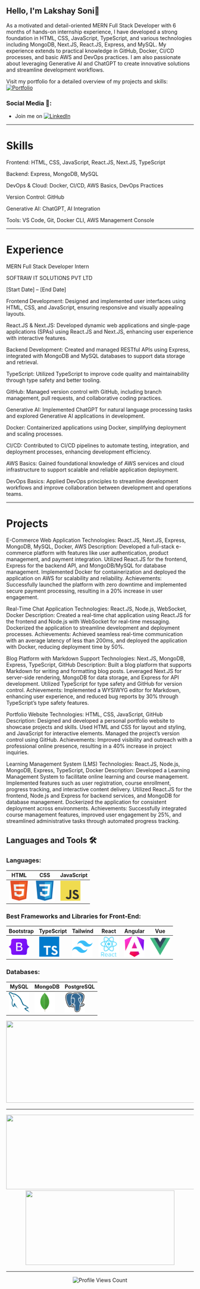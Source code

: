 ## Hello, I'm Lakshay Soni👋

As a motivated and detail-oriented MERN Full Stack Developer with 6 months of hands-on internship experience, I have developed a strong foundation in HTML, CSS, JavaScript, TypeScript, and various technologies including MongoDB, Next.JS, React.JS, Express, and MySQL. My experience extends to practical knowledge in GitHub, Docker, CI/CD processes, and basic AWS and DevOps practices. I am also passionate about leveraging Generative AI and ChatGPT to create innovative solutions and streamline development workflows.


Visit my portfolio for a detailed overview of my projects and skills: [![Portfolio](https://img.shields.io/badge/Portfolio-Visit-brightgreen?style=for-the-badge&logo=github)](https://laksshh.github.io/Profile/)

### Social Media 📡:
- Join me on [![LinkedIn](https://img.shields.io/badge/LinkedIn-Connect-blue?style=for-the-badge&logo=linkedin)](https://www.linkedin.com/in/arpit-suiwal-6729691aa?utm_source=share&utm_campaign=share_via&utm_content=profile&utm_medium=android_app)
---
# Skills
Frontend: HTML, CSS, JavaScript, React.JS, Next.JS, TypeScript

Backend: Express, MongoDB, MySQL

DevOps & Cloud: Docker, CI/CD, AWS Basics, DevOps Practices

Version Control: GitHub

Generative AI: ChatGPT, AI Integration

Tools: VS Code, Git, Docker CLI, AWS Management Console

---

# Experience

MERN Full Stack Developer Intern

SOFTRAW IT SOLUTIONS PVT LTD

[Start Date] – [End Date]

Frontend Development: Designed and implemented user interfaces using HTML, CSS, and JavaScript, ensuring responsive and visually appealing layouts.

React.JS & Next.JS: Developed dynamic web applications and single-page applications (SPAs) using React.JS and Next.JS, enhancing user experience with interactive features.

Backend Development: Created and managed RESTful APIs using Express, integrated with MongoDB and MySQL databases to support data storage and retrieval.

TypeScript: Utilized TypeScript to improve code quality and maintainability through type safety and better tooling.

GitHub: Managed version control with GitHub, including branch management, pull requests, and collaborative coding practices.

Generative AI: Implemented ChatGPT for natural language processing tasks and explored Generative AI applications in development.

Docker: Containerized applications using Docker, simplifying deployment and scaling processes.

CI/CD: Contributed to CI/CD pipelines to automate testing, integration, and deployment processes, enhancing development efficiency.

AWS Basics: Gained foundational knowledge of AWS services and cloud infrastructure to support scalable and reliable application deployment.

DevOps Basics: Applied DevOps principles to streamline development workflows and improve collaboration between development and operations teams.

---

# Projects

E-Commerce Web Application
 Technologies: React.JS, Next.JS, Express, MongoDB, MySQL, Docker, AWS
 Description: Developed a full-stack e-commerce platform with features like user authentication, product management, and payment integration. Utilized React.JS for the frontend, Express for the backend API, and 
 MongoDB/MySQL for database management. Implemented Docker for containerization and deployed the application on AWS for scalability and reliability.
 Achievements: Successfully launched the platform with zero downtime and implemented secure payment processing, resulting in a 20% increase in user engagement.

Real-Time Chat Application
 Technologies: React.JS, Node.js, WebSocket, Docker
 Description: Created a real-time chat application using React.JS for the frontend and Node.js with WebSocket for real-time messaging. Dockerized the application to streamline development and deployment 
 processes.
 Achievements: Achieved seamless real-time communication with an average latency of less than 200ms, and deployed the application with Docker, reducing deployment time by 50%.

Blog Platform with Markdown Support
 Technologies: Next.JS, MongoDB, Express, TypeScript, GitHub
 Description: Built a blog platform that supports Markdown for writing and formatting blog posts. Leveraged Next.JS for server-side rendering, MongoDB for data storage, and Express for API development. Utilized 
 TypeScript for type safety and GitHub for version control.
 Achievements: Implemented a WYSIWYG editor for Markdown, enhancing user experience, and reduced bug reports by 30% through TypeScript’s type safety features.

Portfolio Website
 Technologies: HTML, CSS, JavaScript, GitHub
 Description: Designed and developed a personal portfolio website to showcase projects and skills. Used HTML and CSS for layout and styling, and JavaScript for interactive elements. Managed the project’s version 
 control using GitHub.
 Achievements: Improved visibility and outreach with a professional online presence, resulting in a 40% increase in project inquiries.

Learning Management System (LMS)
 Technologies: React.JS, Node.js, MongoDB, Express, TypeScript, Docker
 Description: Developed a Learning Management System to facilitate online learning and course management. Implemented features such as user registration, course enrollment, progress tracking, and interactive 
 content delivery. Utilized React.JS for the frontend, Node.js and Express for backend services, and MongoDB for database management. Dockerized the application for consistent deployment across environments.
 Achievements: Successfully integrated course management features, improved user engagement by 25%, and streamlined administrative tasks through automated progress tracking.

## Languages and Tools 🛠
### Languages:
| HTML | CSS | JavaScript |
|--------|---|------|
|<img src="https://github.com/devicons/devicon/blob/master/icons/html5/html5-original.svg" alt="HTML" width="55" height="55"/> | <img src="https://github.com/devicons/devicon/blob/master/icons/css3/css3-original.svg" alt="CSS" width="55" height="55"/> | <img src="https://github.com/devicons/devicon/blob/master/icons/javascript/javascript-original.svg" alt="JavaScript" width="55" height="55"/> |

### Best Frameworks and Libraries for Front-End:
| Bootstrap | TypeScript | Tailwind | React | Angular | Vue |
|---------|----------|-------|--------|---------|--------|
|<img src="https://github.com/devicons/devicon/blob/master/icons/bootstrap/bootstrap-original.svg" alt="Bootstrap" width="55" height="55"/> | <img src="https://github.com/devicons/devicon/blob/master/icons/typescript/typescript-original.svg" alt="TypeScript" width="55" height="55"/> |<img src="https://github.com/devicons/devicon/blob/master/icons/tailwindcss/tailwindcss-original.svg" alt="Tailwind" width="55" height="55"/> | <img src="https://github.com/devicons/devicon/blob/master/icons/react/react-original-wordmark.svg" alt="React" width="55" height="55"/> | <img src="https://github.com/devicons/devicon/blob/master/icons/angular/angular-original.svg" alt="Angular" width="55" height="55"/> |<img src="https://github.com/devicons/devicon/blob/master/icons/vuejs/vuejs-original.svg" alt="Vue" width="55" height="55"/> |

### Databases:
| MySQL | MongoDB | PostgreSQL |
|---------|-------|--------|
|<img src="https://github.com/devicons/devicon/blob/master/icons/mysql/mysql-original.svg" alt="MySQL" width="55" height="55"/> | <img src="https://github.com/devicons/devicon/blob/master/icons/mongodb/mongodb-original.svg" alt="MongoDB" width="55" height="55"/> | <img src="https://github.com/devicons/devicon/blob/master/icons/postgresql/postgresql-original.svg" alt="PostgreSQL" width="55" height="55"/> | 


<p align="center">
  <img width="800" height="220" src="https://github-readme-stats.vercel.app/api?username=Laksshh&theme=vue-dark&show_icons=true&hide_border=false&count_private=true">
</p>

---

<p align="center">
  <img width="600" height="200" src="https://github-readme-streak-stats.herokuapp.com/?user=Laksshh&theme=vue-dark&hide_border=false">
  <img width="400" height="200" src="https://github-readme-stats.vercel.app/api/top-langs/?username=Laksshh&theme=vue-dark&show_icons=true&hide_border=false&layout=compact">
</p>

---

<div align="center">
  <img src="https://komarev.com/ghpvc/?username=suiwal&style=for-the-badge&color=orange" alt="Profile Views Count"/>
</div>

<!--
**Laksshh/Laksshh** is a ✨ _special_ ✨ repository because its `README.md` (this file) appears on your GitHub profile.

Here are some ideas to get you started:

- 🔭 I’m currently working on ...
- 🌱 I’m currently learning ...
- 👯 I’m looking to collaborate on ...
- 🤔 I’m looking for help with ...
- 💬 Ask me about ...
- 📫 How to reach me: ...
- 😄 Pronouns: ...
- ⚡ Fun fact: ...
-->
